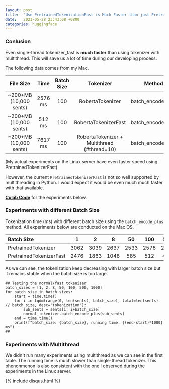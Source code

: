 ```yaml
---
layout: post
title:  "Use PretrainedTokenizationFast is Much Faster than just PretrainedTokenization (in my case)"
date:   2021-05-28 23:43:08 +0800
categories: huggingface
---
```


<!-- You’ll find this post in your `_posts` directory. Go ahead and edit it and re-build the site to see your changes. You can rebuild the site in many different ways, but the most common way is to run `jekyll serve`, which launches a web server and auto-regenerates your site when a file is updated.

Jekyll requires blog post files to be named according to the following format:

`YEAR-MONTH-DAY-title.MARKUP`

Where `YEAR` is a four-digit number, `MONTH` and `DAY` are both two-digit numbers, and `MARKUP` is the file extension representing the format used in the file. After that, include the necessary front matter. Take a look at the source for this post to get an idea about how it works.

Jekyll also offers powerful support for code snippets:

{% highlight ruby %}
def print_hi(name)
  puts "Hi, #{name}"
end
print_hi('Tom')
#=> prints 'Hi, Tom' to STDOUT.
{% endhighlight %}

Check out the [Jekyll docs][jekyll-docs] for more info on how to get the most out of Jekyll. File all bugs/feature requests at [Jekyll’s GitHub repo][jekyll-gh]. If you have questions, you can ask them on [Jekyll Talk][jekyll-talk].

[jekyll-docs]: https://jekyllrb.com/docs/home
[jekyll-gh]:   https://github.com/jekyll/jekyll
[jekyll-talk]: https://talk.jekyllrb.com/ -->
### Conlusion 
Even single-thread tokenizer_fast is **much faster** than using tokenizer with multithread. 
This will save us a lot of time during our developing process.

The following data comes from my Mac.

| File Size | Time | Batch Size | Tokenizer | Method | 
|:-----------:|:----:|:-------:|:-------:|:-------:|
|~200+MB (10,000 sents) | 2576 ms | 100 | RobertaTokenizer     | batch_encode_plus |
|~200+MB (10,000 sents) | 512 ms  | 100 | RobertaTokenizerFast | batch_encode_plus |
|~200+MB (10,000 sents) | 7617 ms  | 100 | RobertaTokenizer + Multithread (#thread=10) | batch_encode_plus |

(My actual experiments on the Linux server have even faster speed using PretrainedTokenizerFast)

However, the current `PretrainedTokenizerFast` is not so well supported by multithreading in Python. 
I would expect it would be even much much faster with that available. 

[**Colab Code**](https://colab.research.google.com/drive/1TESTyiqEhaVNfW6PsXc6Hqm26s4RxRuo?usp=sharing) for the experiments below.

### Experiments with different Batch Size
Tokenization time (ms) with different batch size using the `batch_encode_plus` method.
All experiments below are conducted on the Mac OS.

| Batch Size | 1 | 2 | 8 | 50 |  100 | 500 | 1000 |
|:------|:----:|:-------:|:-------:|:-------:|:-------:|:-------:|:-------:|
| PretrainedTokenizer | 3062 | 3039 | 2637 | 2533 | 2576 | 2685 |2548|
| PretrainedTokenizerFast | 2476 | 1863 | 1048 | 585 | 512 | 484 |562|

As we can see, the tokenization keep decreasing with larger batch size but it remains stable when the batch size is too large.

```python3
## Testing the normal/fast tokenizer
batch_sizes = [1, 2, 8, 50, 100, 500, 1000]
for batch_size in batch_sizes:
    start = time.time()
    for i in tqdm(range(0, len(sents), batch_size), total=len(sents) // batch_size, desc="tokenization"):
        sub_sents = sents[i: i+batch_size]
        normal_tokenizer.batch_encode_plus(sub_sents)
    end = time.time()
    print(f"batch_size: {batch_size}, running time: {(end-start)*1000} ms")
##
```

### Experiments with Multithread
We didn't run many experiments using multithread as we can see in the first table. The running time is much slower than single-thread tokenizer.
This phenonmenon is also consistent with the one I observed during the experiments in the Linux server.





{% include disqus.html %}
